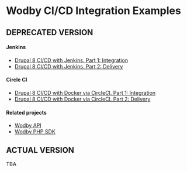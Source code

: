 # Wodby CI/CD Integration Examples

## DEPRECATED VERSION

#### Jenkins

* <a href="https://blog.wodby.com/drupal-8-ci-cd-with-jenkins-part-1-integration-eabd0f5c4f75" target="_blank">Drupal 8 CI/CD with Jenkins. Part 1: Integration</a>
* <a href="https://blog.wodby.com/delivering-your-jenkins-builds-to-wodby-c6d9a0e8f3e9" target="_blank">Drupal 8 CI/CD with Jenkins. Part 2: Delivery</a>

#### Circle CI

* <a href="https://blog.wodby.com/continuous-integration-and-delivery-drupal-docker-circleci-192c6ac97087" target="_blank">Drupal 8 CI/CD with Docker via CircleCI. Part 1: Integration</a>
* <a href="https://blog.wodby.com/drupal-8-ci-cd-with-docker-circleci-example-part-2-b04ff32713b9" target="_blank">Drupal 8 CI/CD with Docker via CircleCI. Part 2: Delivery</a>

#### Related projects

* <a href="https://github.com/Wodby/wodby-api" target="_blank">Wodby API</a>
* <a href="https://github.com/Wodby/wodby-sdk-php" target="_blank">Wodby PHP SDK</a>

## ACTUAL VERSION

TBA
